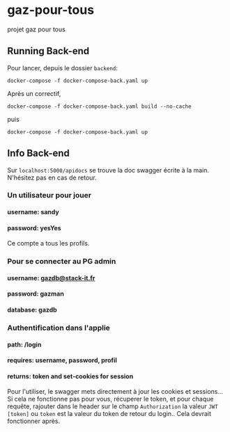 # gaz-pour-tous
projet gaz pour tous

## Running Back-end

Pour lancer, depuis le dossier `backend`:

`docker-compose -f docker-compose-back.yaml up`

Après un correctif, 


`docker-compose -f docker-compose-back.yaml build --no-cache`

puis

`docker-compose -f docker-compose-back.yaml up`


## Info Back-end

Sur `localhost:5000/apidocs` se trouve la doc swagger écrite à la main. N'hésitez pas en cas de retour.

### Un utilisateur pour jouer
#### username: sandy
#### password: yesYes
Ce compte a tous les profils.

### Pour se connecter au PG admin
#### username: gazdb@stack-it.fr
#### password: gazman
#### database: gazdb



### Authentification dans l'applie
#### path: /login
#### requires: username, password, profil
#### returns: token and set-cookies for session

Pour l'utiliser, le swagger mets directement à jour les cookies et sessions... Si cela ne fonctionne pas pour vous, récuperer le token, et pour chaque requête, rajouter dans le header sur le champ `Authorization` la valeur `JWT [token]` ou `token` est la valeur du token de retour du login.. Cela devrait fonctionner après.

